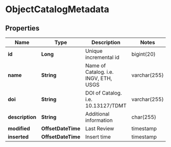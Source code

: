 

# ObjectCatalogMetadata


## Properties

| Name | Type | Description | Notes |
|------------ | ------------- | ------------- | -------------|
|**id** | **Long** | Unique incremental id | bigint(20) |  [optional] [readonly] |
|**name** | **String** | Name of Catalog. i.e. INGV, ETH, USGS | varchar(255) |  [optional] |
|**doi** | **String** | DOI of Catalog. i.e. 10.13127/TDMT | varchar(255) |  [optional] |
|**description** | **String** | Additional information | char(255) |  [optional] |
|**modified** | **OffsetDateTime** | Last Review | timestamp |  [optional] [readonly] |
|**inserted** | **OffsetDateTime** | Insert time | timestamp |  [optional] [readonly] |



